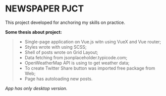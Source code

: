 # NEWSPAPER PJCT 

This project developed for anchoring my skills on practice. 

**Some thesis about project:**
> - Single-page application on Vue.js witn using VueX and Vue router;
> - Styles wrote with using SCSS;
> - Shell of posts wrote on Grid Layout;
> - Data fetching from jsonplaceholder.typicode.com;
> - OpenWeatherMap API is using to get weather data;
> - To create Twitter Share button was imported free package from Web;
> - Page has autoloading new posts.

*App has only desktop version.*
